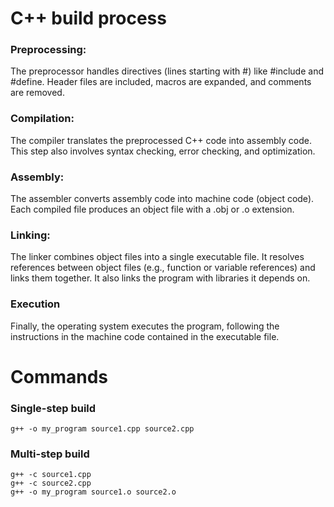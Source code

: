 # C++ build process
### Preprocessing:
The preprocessor handles directives (lines starting with #) like #include and #define.
Header files are included, macros are expanded, and comments are removed.

### Compilation:
The compiler translates the preprocessed C++ code into assembly code.
This step also involves syntax checking, error checking, and optimization.

### Assembly:
The assembler converts assembly code into machine code (object code).
Each compiled file produces an object file with a .obj or .o extension.

### Linking:
The linker combines object files into a single executable file.
It resolves references between object files (e.g., function or variable references) and links them together.
It also links the program with libraries it depends on.

### Execution
Finally, the operating system executes the program, following the instructions in the machine code contained in the executable file.

# Commands
### Single-step build
~~~
g++ -o my_program source1.cpp source2.cpp
~~~
### Multi-step build
~~~
g++ -c source1.cpp
g++ -c source2.cpp
g++ -o my_program source1.o source2.o
~~~
